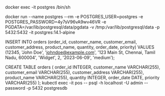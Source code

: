 docker exec -it postgres /bin/sh

docker run --name postgres --rm -e POSTGRES_USER=postgres -e POSTGRES_PASSWORD=4y7sV96vA9wv46VR -e PGDATA=/var/lib/postgresql/data/pgdata -v /tmp:/var/lib/postgresql/data -p 5432:5432 -it postgres:14.1-alpine


INSERT INTO orders (order_id, customer_name, customer_email, customer_address, product_name, quantity, order_date, priority) VALUES (12345, 'John Doe', 'johndoe@example.com', '123 Main St, Chennai, Tamil Nadu, 600004', 'Widget', 2, '2023-06-09', 'medium');

CREATE TABLE orders (
    order_id INTEGER,
    customer_name VARCHAR(255),
    customer_email VARCHAR(255),
    customer_address VARCHAR(255),
    product_name VARCHAR(255),
    quantity INTEGER,
    order_date DATE,
    priority VARCHAR(255)
);
kubectl exec -it pos --  psql -h localhost -U admin --password -p 5432 postgresdb